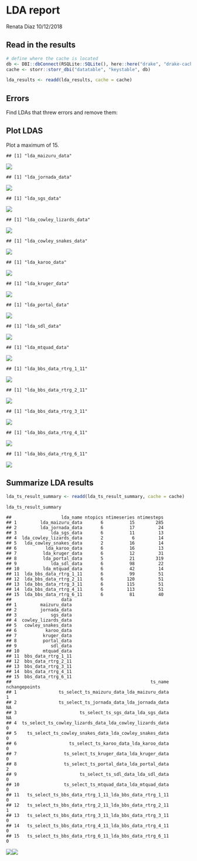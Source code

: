 LDA report
================
Renata Diaz
10/12/2018

Read in the results
-------------------

``` r
# define where the cache is located
db <- DBI::dbConnect(RSQLite::SQLite(), here::here("drake", "drake-cache.sqlite"))
cache <- storr::storr_dbi("datatable", "keystable", db)

lda_results <- readd(lda_results, cache = cache)
```

Errors
------

Find LDAs that threw errors and remove them:

Plot LDAS
---------

Plot a maximum of 15.

    ## [1] "lda_maizuru_data"

![](lda_report_files/figure-markdown_github/plot%20LDA-1.png)

    ## [1] "lda_jornada_data"

![](lda_report_files/figure-markdown_github/plot%20LDA-2.png)

    ## [1] "lda_sgs_data"

![](lda_report_files/figure-markdown_github/plot%20LDA-3.png)

    ## [1] "lda_cowley_lizards_data"

![](lda_report_files/figure-markdown_github/plot%20LDA-4.png)

    ## [1] "lda_cowley_snakes_data"

![](lda_report_files/figure-markdown_github/plot%20LDA-5.png)

    ## [1] "lda_karoo_data"

![](lda_report_files/figure-markdown_github/plot%20LDA-6.png)

    ## [1] "lda_kruger_data"

![](lda_report_files/figure-markdown_github/plot%20LDA-7.png)

    ## [1] "lda_portal_data"

![](lda_report_files/figure-markdown_github/plot%20LDA-8.png)

    ## [1] "lda_sdl_data"

![](lda_report_files/figure-markdown_github/plot%20LDA-9.png)

    ## [1] "lda_mtquad_data"

![](lda_report_files/figure-markdown_github/plot%20LDA-10.png)

    ## [1] "lda_bbs_data_rtrg_1_11"

![](lda_report_files/figure-markdown_github/plot%20LDA-11.png)

    ## [1] "lda_bbs_data_rtrg_2_11"

![](lda_report_files/figure-markdown_github/plot%20LDA-12.png)

    ## [1] "lda_bbs_data_rtrg_3_11"

![](lda_report_files/figure-markdown_github/plot%20LDA-13.png)

    ## [1] "lda_bbs_data_rtrg_4_11"

![](lda_report_files/figure-markdown_github/plot%20LDA-14.png)

    ## [1] "lda_bbs_data_rtrg_6_11"

![](lda_report_files/figure-markdown_github/plot%20LDA-15.png)

Summarize LDA results
---------------------

``` r
lda_ts_result_summary <- readd(lda_ts_result_summary, cache = cache)

lda_ts_result_summary
```

    ##                   lda_name ntopics ntimeseries ntimesteps
    ## 1         lda_maizuru_data       6          15        285
    ## 2         lda_jornada_data       6          17         24
    ## 3             lda_sgs_data       6          11         13
    ## 4  lda_cowley_lizards_data       2           6         14
    ## 5   lda_cowley_snakes_data       2          16         14
    ## 6           lda_karoo_data       6          16         13
    ## 7          lda_kruger_data       6          12         31
    ## 8          lda_portal_data       5          21        319
    ## 9             lda_sdl_data       6          98         22
    ## 10         lda_mtquad_data       6          42         14
    ## 11  lda_bbs_data_rtrg_1_11       6          99         51
    ## 12  lda_bbs_data_rtrg_2_11       6         120         51
    ## 13  lda_bbs_data_rtrg_3_11       6         115         51
    ## 14  lda_bbs_data_rtrg_4_11       6         113         51
    ## 15  lda_bbs_data_rtrg_6_11       6          81         40
    ##                   data
    ## 1         maizuru_data
    ## 2         jornada_data
    ## 3             sgs_data
    ## 4  cowley_lizards_data
    ## 5   cowley_snakes_data
    ## 6           karoo_data
    ## 7          kruger_data
    ## 8          portal_data
    ## 9             sdl_data
    ## 10         mtquad_data
    ## 11  bbs_data_rtrg_1_11
    ## 12  bbs_data_rtrg_2_11
    ## 13  bbs_data_rtrg_3_11
    ## 14  bbs_data_rtrg_4_11
    ## 15  bbs_data_rtrg_6_11
    ##                                                     ts_name nchangepoints
    ## 1                ts_select_ts_maizuru_data_lda_maizuru_data             1
    ## 2                ts_select_ts_jornada_data_lda_jornada_data            NA
    ## 3                        ts_select_ts_sgs_data_lda_sgs_data            NA
    ## 4  ts_select_ts_cowley_lizards_data_lda_cowley_lizards_data             0
    ## 5    ts_select_ts_cowley_snakes_data_lda_cowley_snakes_data             0
    ## 6                    ts_select_ts_karoo_data_lda_karoo_data             0
    ## 7                  ts_select_ts_kruger_data_lda_kruger_data             0
    ## 8                  ts_select_ts_portal_data_lda_portal_data             2
    ## 9                        ts_select_ts_sdl_data_lda_sdl_data             0
    ## 10                 ts_select_ts_mtquad_data_lda_mtquad_data             0
    ## 11   ts_select_ts_bbs_data_rtrg_1_11_lda_bbs_data_rtrg_1_11             0
    ## 12   ts_select_ts_bbs_data_rtrg_2_11_lda_bbs_data_rtrg_2_11             1
    ## 13   ts_select_ts_bbs_data_rtrg_3_11_lda_bbs_data_rtrg_3_11             0
    ## 14   ts_select_ts_bbs_data_rtrg_4_11_lda_bbs_data_rtrg_4_11             0
    ## 15   ts_select_ts_bbs_data_rtrg_6_11_lda_bbs_data_rtrg_6_11             0

![](lda_report_files/figure-markdown_github/plot%20lda%20summary-1.png)![](lda_report_files/figure-markdown_github/plot%20lda%20summary-2.png)
